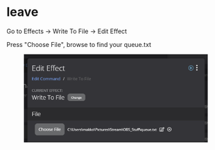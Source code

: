 # leave

Go to Effects -> Write To File -> Edit Effect

Press "Choose File", browse to find your queue.txt

<figure><img src="../../../../.gitbook/assets/image (5).png" alt=""><figcaption></figcaption></figure>
